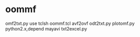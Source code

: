 # oommf
omf2txt.py use tclsh oommf.tcl avf2ovf 
odt2txt.py 
plotomf.py python2.x,depend mayavi
txt2excel.py 
